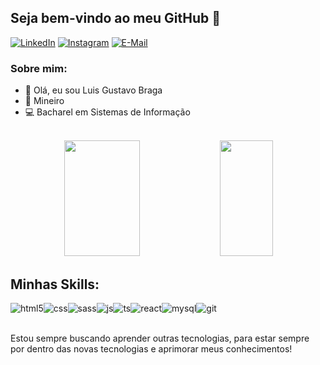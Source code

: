 ## Seja bem-vindo ao meu GitHub 👋

[![LinkedIn](https://img.shields.io/badge/LinkedIn-0077B5?style=for-the-badge&logo=linkedin&logoColor=white)](https://www.linkedin.com/in/luis-gustavo-braga/)
[![Instagram](https://img.shields.io/badge/instagram-E4405F.svg?style=for-the-badge&logo=instagram&logoColor=white)](https://www.instagram.com/luisgbrasil/)
[![E-Mail](https://img.shields.io/badge/e‑mail-D14836.svg?style=for-the-badge&logo=GMail&logoColor=white)](mailto:luisgustavobsilva@gmail.com)

### Sobre mim:

- 👋 Olá, eu sou Luis Gustavo Braga
- :cheese: Mineiro
- 💻 Bacharel em Sistemas de Informação



<br />

<div align="center">
     <img width="49%" height="185px" src="https://github-readme-stats.vercel.app/api?username=LuisBraga31&show_icons=true&count_private=true&title_color=00abf0&icon_color=00abf0&border_color=00abf0&text_color=00abf0&bg_color=0d1117&rank_icon=github"/> 
    <img width="41%" height="185px" src="https://github-readme-stats.vercel.app/api/top-langs/?username=LuisBraga31&layout=compact&border_color=00abf0&title_color=00abf0&text_color=c9d1d9&bg_color=0d1117" />
</div>

## Minhas Skills:

<div style="display: flex">
  <img align="center" alt="html5" src="https://img.shields.io/badge/HTML5-E34F26?style=for-the-badge&logo=html5&logoColor=white" />
  <img align="center" alt="css" src="https://img.shields.io/badge/CSS3-1572B6?style=for-the-badge&logo=css3&logoColor=white" />
  <img align="center" alt="sass" src="https://img.shields.io/badge/Sass-CC6699?style=for-the-badge&logo=sass&logoColor=white" />  
  <img align="center" alt="js" src="https://img.shields.io/badge/JavaScript-F7DF1E?style=for-the-badge&logo=javascript&logoColor=black" />
  <img align="center" alt="ts" src="https://img.shields.io/badge/TypeScript-007ACC?style=for-the-badge&logo=typescript&logoColor=white" />
  <img align="center" alt="react" src="https://img.shields.io/badge/React-20232A?style=for-the-badge&logo=react&logoColor=61DAFB" />
  <img align="center" alt="mysql" src="https://img.shields.io/badge/MySQL-00000F?style=for-the-badge&logo=mysql&logoColor=white">
  <img align="center" alt="git" src="https://img.shields.io/badge/GIT-E44C30?style=for-the-badge&logo=git&logoColor=white"/>
  
</div><br/>

Estou sempre buscando aprender outras tecnologias, para estar sempre por dentro das novas tecnologias e aprimorar meus conhecimentos!



